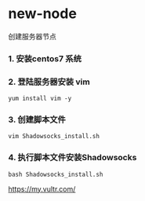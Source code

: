 # new-node
创建服务器节点

### 1. 安装centos7 系统 
### 2. 登陆服务器安装 vim 
   `yum install vim -y` 
### 3. 创建脚本文件
  `vim Shadowsocks_install.sh`
### 4. 执行脚本文件安装Shadowsocks
  `bash Shadowsocks_install.sh`
  
  https://my.vultr.com/
